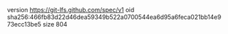 version https://git-lfs.github.com/spec/v1
oid sha256:466fb83d22d46dea59349b522a0700544ea6d95a6feca021bb14e973ecc13be5
size 804
